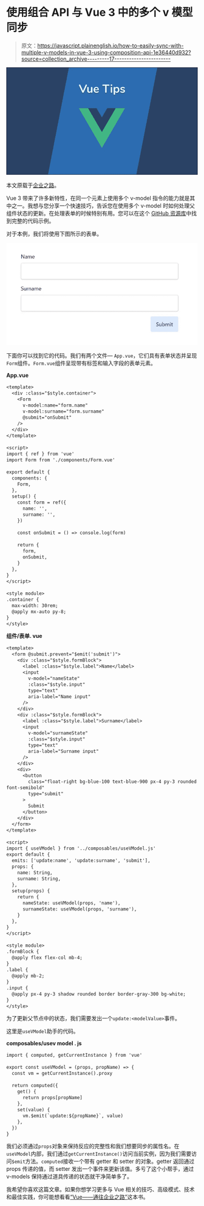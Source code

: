 # 使用组合 API 与 Vue 3 中的多个 v 模型同步

> 原文：<https://javascript.plainenglish.io/how-to-easily-sync-with-multiple-v-models-in-vue-3-using-composition-api-1e36440d932?source=collection_archive---------17----------------------->

![](img/f8d7a0ea9e64c2ddf375a8db1bd76a32.png)

本文原载于[企业之路](https://theroadtoenterprise.com/blog/how-to-easily-sync-with-multiple-v-models-in-vue-3-using-composition-api)。

Vue 3 带来了许多新特性，在同一个元素上使用多个 v-model 指令的能力就是其中之一。我想与您分享一个快速技巧，告诉您在使用多个 v-model 时如何处理父组件状态的更新。在处理表单的时候特别有用。您可以在这个 [GitHub 资源库](https://github.com/ThomasFindlay/handle-multiple-vmodels-using-composition-api)中找到完整的代码示例。

对于本例，我们将使用下图所示的表单。

![](img/a50d91dd2e790ff2ad4ff9f146ddf969.png)

下面你可以找到它的代码。我们有两个文件— `App.vue`，它们具有表单状态并呈现`Form`组件。`Form.vue`组件呈现带有标签和输入字段的表单元素。

**App.vue**

```
<template>
  <div :class="$style.container">
    <Form
      v-model:name="form.name"
      v-model:surname="form.surname"
      @submit="onSubmit"
    />
  </div>
</template>

<script>
import { ref } from 'vue'
import Form from './components/Form.vue'

export default {
  components: {
    Form,
  },
  setup() {
    const form = ref({
      name: '',
      surname: '',
    })

    const onSubmit = () => console.log(form)

    return {
      form,
      onSubmit,
    }
  },
}
</script>

<style module>
.container {
  max-width: 30rem;
  @apply mx-auto py-8;
}
</style>
```

**组件/表单. vue**

```
<template>
  <form @submit.prevent="$emit('submit')">
    <div :class="$style.formBlock">
      <label :class="$style.label">Name</label>
      <input
        v-model="nameState"
        :class="$style.input"
        type="text"
        aria-label="Name input"
      />
    </div>
    <div :class="$style.formBlock">
      <label :class="$style.label">Surname</label>
      <input
        v-model="surnameState"
        :class="$style.input"
        type="text"
        aria-label="Surname input"
      />
    </div>
    <div>
      <button
        class="float-right bg-blue-100 text-blue-900 px-4 py-3 rounded font-semibold"
        type="submit"
      >
        Submit
      </button>
    </div>
  </form>
</template>

<script>
import { useVModel } from '../composables/useVModel.js'
export default {
  emits: ['update:name', 'update:surname', 'submit'],
  props: {
    name: String,
    surname: String,
  },
  setup(props) {
    return {
      nameState: useVModel(props, 'name'),
      surnameState: useVModel(props, 'surname'),
    }
  },
}
</script>

<style module>
.formBlock {
  @apply flex flex-col mb-4;
}
.label {
  @apply mb-2;
}
.input {
  @apply px-4 py-3 shadow rounded border border-gray-300 bg-white;
}
</style>
```

为了更新父节点中的状态，我们需要发出一个`update:<modelValue>`事件。

这里是`useVModel`助手的代码。

**composables/usev model . js**

```
import { computed, getCurrentInstance } from 'vue'

export const useVModel = (props, propName) => {
  const vm = getCurrentInstance().proxy

  return computed({
    get() {
      return props[propName]
    },
    set(value) {
      vm.$emit(`update:${propName}`, value)
    },
  })
}
```

我们必须通过`props`对象来保持反应的完整性和我们想要同步的属性名。在`useVModel`内部，我们通过`getCurrentInstance()`访问当前实例，因为我们需要访问`$emit`方法。`computed`接收一个带有 getter 和 setter 的对象。getter 返回通过 props 传递的值，而 setter 发出一个事件来更新该值。多亏了这个小帮手，通过 v-models 保持通过道具传递的状态就干净简单多了。

我希望你喜欢这篇文章。如果你想学习更多与 Vue 相关的技巧、高级模式、技术和最佳实践，你可能想看看[“Vue——通往企业之路”](https://theroadtoenterprise.com/?utm_source=theroadtoenterprise_blog&utm_medium=article_learn_more&utm_campaign=vue_the_road_to_enterprise)这本书。